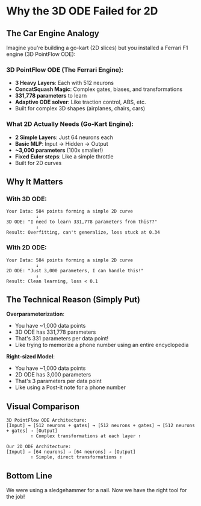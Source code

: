 # Why the 3D ODE Failed for 2D

## The Car Engine Analogy

Imagine you're building a go-kart (2D slices) but you installed a Ferrari F1 engine (3D PointFlow ODE):

### 3D PointFlow ODE (The Ferrari Engine):
- **3 Heavy Layers**: Each with 512 neurons
- **ConcatSquash Magic**: Complex gates, biases, and transformations
- **331,778 parameters** to learn
- **Adaptive ODE solver**: Like traction control, ABS, etc.
- Built for complex 3D shapes (airplanes, chairs, cars)

### What 2D Actually Needs (Go-Kart Engine):
- **2 Simple Layers**: Just 64 neurons each
- **Basic MLP**: Input → Hidden → Output
- **~3,000 parameters** (100x smaller!)
- **Fixed Euler steps**: Like a simple throttle
- Built for 2D curves

## Why It Matters

### With 3D ODE:
```
Your Data: 584 points forming a simple 2D curve
           ↓
3D ODE: "I need to learn 331,778 parameters from this??"
           ↓
Result: Overfitting, can't generalize, loss stuck at 0.34
```

### With 2D ODE:
```
Your Data: 584 points forming a simple 2D curve
           ↓
2D ODE: "Just 3,000 parameters, I can handle this!"
           ↓
Result: Clean learning, loss < 0.1
```

## The Technical Reason (Simply Put)

**Overparameterization**: 
- You have ~1,000 data points
- 3D ODE has 331,778 parameters
- That's 331 parameters per data point!
- Like trying to memorize a phone number using an entire encyclopedia

**Right-sized Model**:
- You have ~1,000 data points
- 2D ODE has 3,000 parameters
- That's 3 parameters per data point
- Like using a Post-it note for a phone number

## Visual Comparison

```
3D PointFlow ODE Architecture:
[Input] → [512 neurons + gates] → [512 neurons + gates] → [512 neurons + gates] → [Output]
         ↑ Complex transformations at each layer ↑

Our 2D ODE Architecture:
[Input] → [64 neurons] → [64 neurons] → [Output]
         ↑ Simple, direct transformations ↑
```

## Bottom Line

We were using a sledgehammer for a nail. Now we have the right tool for the job!
